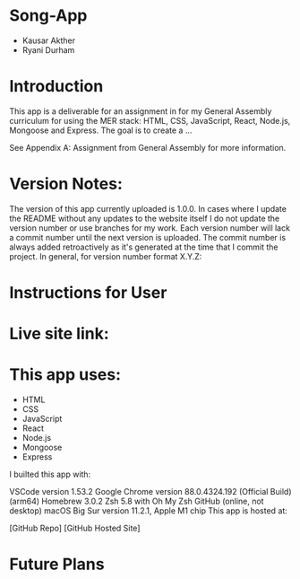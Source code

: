 # Song-App

- Kausar Akther 
- Ryani Durham

# Introduction
This app is a deliverable for an assignment in for my General Assembly curriculum for using the MER stack: HTML, CSS, JavaScript, React, Node.js, Mongoose and Express. The goal is to create a ...

See Appendix A: Assignment from General Assembly for more information.

# Version Notes:
The version of this app currently uploaded is 1.0.0. In cases where I update the README without any updates to the website itself I do not update the version number or use branches for my work. Each version number will lack a commit number until the next version is uploaded. The commit number is always added retroactively as it's generated at the time that I commit the project. In general, for version number format X.Y.Z:

# Instructions for User


# Live site link:

# This app uses:

* HTML
* CSS
* JavaScript
* React
* Node.js
* Mongoose
* Express

I builted this app with:

VSCode version 1.53.2 Google Chrome version 88.0.4324.192 (Official Build) (arm64) Homebrew 3.0.2 Zsh 5.8 with Oh My Zsh GitHub (online, not desktop) macOS Big Sur version 11.2.1, Apple M1 chip This app is hosted at:

[GitHub Repo] [GitHub Hosted Site]

# Future Plans
